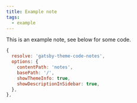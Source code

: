 ```yaml
---
title: Example note
tags:
  - example
---
```


This is an example note, see below for some code.

```js
{
  resolve: 'gatsby-theme-code-notes',
  options: {
    contentPath: 'notes',
    basePath: '/',
    showThemeInfo: true,
    showDescriptionInSidebar: true,
  },
},
```
